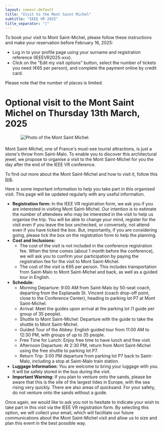 ```yaml
---
layout: ieeevr-default
title: "Visit to the Mont Saint Michel"
subtitle: "IEEE VR 2025"
title_separator: "|"
---
```

<script type="text/javascript">
    $(document).ready(function(){
		var email = ""; 
		var domain = "ieeevr.org"; 

		email = "general2025"; 		
		general.innerHTML  = "<span class='text-nowrap'><a href=javascript:location='" + "mail" + "to:" + email + "@" + domain + "'><i class='fas fa-fw fa-envelope-square emailIcon' style=''></i><i class='emailText'>" + email + "@" + domain + "</a></i></span>";

        email = "steering"; 		
		steering.innerHTML  = "<span class='text-nowrap'><a href=javascript:location='" + "mail" + "to:" + email + "@" + domain + "'><i class='fas fa-fw fa-envelope-square emailIcon' style=''></i><i class='emailText'>" + email + "@" + domain + "</a></i></span>";

        email = "eventconduct"; 		
		$(".eventconduct").html("<span class='text-nowrap'><a href=javascript:location='" + "mail" + "to:" + email + "@" + domain + "'><i class='fas fa-fw fa-envelope-square emailIcon' style=''></i><i class='emailText'>" + email + "@" + domain + "</a></i></span>");

        email = "eventconduct"; 		
		$(".eventconductSm").html("<span class='text-nowrap'><a href=javascript:location='" + "mail" + "to:" + email + "@" + domain + "'><i class='fas fa-fw fa-envelope-square emailIconSm' style=''></i><i class='emailTextSm'>" + email + "@" + domain + "</a></i></span>");

        email = "swan"; 
		var domain = "acm.org"; 		
		swan.innerHTML  = "<span class='text-nowrap'><a href=javascript:location='" + "mail" + "to:" + email + "@" + domain + "'><i class='fas fa-fw fa-envelope-square emailIcon' style=''></i><i class='emailText'>" + email + "@" + domain + "</a></i></span>";
	});
</script>
<div>
	<div class="ieeevrmsgbox bold">
        <div class = "ieeevrmsgboxInside med">
			To book your visit to Mont Saint-Michel, please follow these instructions and make your reservation before February 16, 2025:
			<ul>
				<li>Log in to your profile page using your surname and registration reference (IEEEVR2025-xxx).</li>
				<li>Click on the "Edit my visit options" button, select the number of tickets you need (€65 per person), and complete the payment online by credit card.</li>
			</ul>
			Please note that the number of places is limited.
        </div>
    </div>
    <h1>Optional visit to the Mont Saint Michel on Thursday 13th March, 2025<div class="floatRight"><span class="eventconductSm"></span></div></h1>
	<div style="display: flex; justify-content: center; gap: 10px; flex-wrap: wrap; margin-bottom: 20px;">
        <img src="/dev/assets/images/program/Mt-St-Michel.png" alt="Photo of the Mont Saint Michel." style="flex: 1 1 80%; max-width: 80%; height: auto;">
    </div>
    <p>
        Mont Saint-Michel, one of France's must-see tourist attractions, is just a stone's throw from Saint-Malo. To enable you to discover this architectural jewel, we propose to organise a visit to the Mont Saint-Michel for you the day after the end of the IEEE VR conference.
    </p>
    <p>
        To find out more about the Mont Saint-Michel and how to visit it, follow this <a href="https://www.ot-montsaintmichel.com/en/discover/visit-the-mont-saint-michel/" target="_blank">link</a>.
    </p>
    <p>
        Here is some important information to help you take part in this organised visit. This page will be updated regularly with any useful information.
    </p>
	<ul>
		<li><strong>Registration form:</strong> In the IEEE VR registration form, we ask you if you are interested in visiting Mont Saint-Michel. Our intention is to estimate the number of attendees who may be interested in the visit to help us organise the trip. You will be able to change your mind, register for the visit even if you leave the box unchecked, or conversely, not attend even if you have ticked the box. But, importantly, if you are considering going, please tick the box on the registration form to help the planning.</li>
		<li><strong>Cost and Inclusions:</strong>
			<ul>
				<li style="font-size: inherit;">The cost of the visit is not included in the conference registration fee. When the time comes (about 1 month before the conference), we will ask you to confirm your participation by paying the registration fee for the visit to Mont Saint-Michel.</li>
				<li style="font-size: inherit;">The cost of the visit is €65 per person. This includes transportation from Saint-Malo to Mont Saint-Michel and back, as well as a guided tour in English.</li>
			</ul>
		</li>
		<li><strong>Schedule:</strong>
			<ul>
				<li style="font-size: inherit;">Morning Departure: 9:00 AM from Saint-Malo by 50-seat coach, departing from the Esplanade St. Vincent (coach drop-off point, close to the Conference Center), heading to parking lot P7 at Mont Saint-Michel.</li>
				<li style="font-size: inherit;">Arrival: Meet the guides upon arrival at the parking lot (1 guide per group of 35 people).</li>
				<li style="font-size: inherit;">Shuttle to Mont Saint-Michel: Departure with the guide to take the shuttle to Mont Saint-Michel.</li>
				<li style="font-size: inherit;">Guided Tour of the Abbey: English guided tour from 11:00 AM to 12:30 PM, with groups of up to 35 people.</li>
				<li style="font-size: inherit;">Free Time for Lunch: Enjoy free time to have lunch and free visit.</li>
				<li style="font-size: inherit;">Afternoon Departure: At 2:30 PM, return from Mont Saint-Michel using the free shuttle to parking lot P7.</li>
				<li style="font-size: inherit;">Return Trip: 3:00 PM departure from parking lot P7 back to Saint-Malo, including a stop at Saint-Malo train station.</li>
			</ul>
		</li>
		<li><strong>Luggage Information:</strong> You are welcome to bring your luggage with you. It will be safely stored in the bus during the visit.</li>
		<li><strong>Important Warning:</strong> If you plan to venture onto the sands, please be aware that this is the site of the largest tides in Europe, with the sea rising very quickly. There are also areas of quicksand. For your safety, do not venture onto the sands without a guide.</li>
	</ul>
    <p>
        Once again, we would like to ask you not to hesitate to indicate your wish to take part in this visit via the IEEE VR registration form. By selecting this option, we will collect your email, which will facilitate our future communications about the Mont Saint-Michel visit and allow us to size and plan this event in the best possible way.
    </p>
</div>